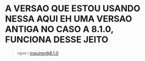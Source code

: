 # A VERSAO QUE ESTOU USANDO NESSA AQUI EH UMA VERSAO ANTIGA NO CASO A 8.1.0, FUNCIONA DESSE JEITO

> npm i inquirer@8.1.0